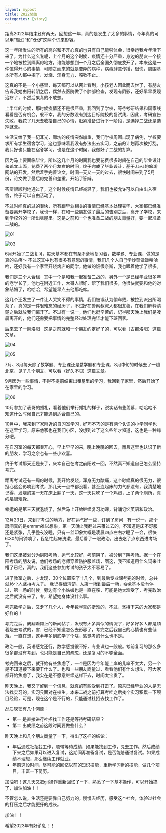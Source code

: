 ```yaml
---
layout: mypost
title: 2022总结
categories: [story]
---
```


距离2022年结束还有两天，回想这一年，真的是发生了太多的事情，今年真的可以用“魔幻”和“仓促”这两个词来形容。

这一年所发生的所有的高兴和不开心真的也只有自己能够体会，很幸运我今年活下来了。为什么这么说呢，上个月的这个时候，疫情还十分严重，身边的朋友一个接一个地被拉到隔离的地方，谁能够想到一个月之后全国久彻底放开了。本来这是一件值得开心的事情，可随之而来的就是变异的病种，病毒肆意传播，很快，周围基本所有人都中招了。发烧、浑身无力、咳嗽不止... 

这真的不是一个小感冒，每天都可以从网上看到，小孩老人因此而去世了，有朋友告诉我她由阳转阴之后，偶然去医院做了个肺部检查，发现有阴影，还好早早发现治疗了，不然后果真的不敢想。

上半年的时候，那时候疫情还不是很严重，我回到了学校，等待考研结果和国家线看看是否有机会，很不幸，我的分数没有到达目标院校的复试线，因此，考研宣告失败，我花了几天去收拾自己的心情，赶紧准备进行下一阶段，是选择二战还是选择就业。

生活又给了我一记耳光，廊坊的疫情突然加重，我们学校周围出现了病例，学校要求所有学生宿舍学习，这也意味着我没有办法出去实习，之前的计划再次被打乱，我只好也只能在宿舍学习。也是在这个时候，我做好了二战的打算。 

因为马上要面临毕业，所以这几个月的时间我也要花费很多时间在自己的毕业设计和论文上面，花费了两个月左右的时间，终于完成了毕业设计，基于Java的旅游网站的开发，然后着手完善论文，时间一天又一天的过去，很快时间来到了5月份，论文做了最后的完善和差重，开始了答辩。

答辩很顺利地通过了，这个时候疫情已经减轻了，我们也被允许可以自由出入宿舍，终于可以自由活动了。

不过时间真的过的很快，所有跟毕业相关的事情已经基本处理完毕，大家都已经准备要离开学校了，我也一样，在和一些朋友做了最后的告别之后，离开了学校，来到学校外的一所出租屋里。这是之前和一个也准备二战的朋友商量好，要一起准备二战的。

![01](01.jpg)



![03](03.png)


6月开始了二战复习，每天基本都在有条不紊地复习着，数学题、专业课，做的是真的头疼～ 不过这其中也有很多有意思的事情，我们几个人自己学炒菜做饭哈哈哈，还好我有一个家里开烧烤店的同学，他做的饭很奈斯，我也跟着他学了很多。

我们是三个人合租，其中一个是和我一起准备二战的，另外一个是已经毕业很多年的老学长了，他也在附近工作，大哥人很好，帮了我们很多，他很快就要和他的对象结婚了，哈哈哈，希望能早点去他那吃席。

这几个还发生了一件让人哭笑不得的事情，我们被误认为偷车贼，被拉到派出所喝茶了，真的是一件很难忘的经历了，不过好在警察叔叔人都很友善，在我们解释清楚之后就放我们离开了。不过有一说一，他们也挺辛苦的，记得那天晚上我们是凌晨离开的，他们还需要把事情的完整经过处理完毕才能下班回家。

后来去了一趟洛阳，这是之前就和一个朋友约定好了的，可以看（古都洛阳）这篇文章。

![04](04.png)

![05](05.jpg)

7月、8月每天除了数学题、专业课还是数学题和专业课，8月中旬的时候去了一趟北京，见了几个朋友，可以看（好久不见）这篇文章。

9月因为一些事情，不得不提前结束出租屋里的学习，我回到了家里，然后开始了在家里的学习。

![06](06.png)

10月参加了表哥的婚礼，看着他们举行婚礼的样子，说实话有些羡慕，哈哈哈不知道什么时候自己才能遇到适合自己的。

10月中，我来到了家附近的自习室学习，好巧不巧的是有两个认识的小学同学也在这里学习，原来他家也在我们小区，没想到过了这么些年才知道，这也是一种缘分吧。

在自习室的每天都很开心，早上早早的来，晚上晚晚的回去，而且这里也认识了新的朋友，学习之余也有一些小欢喜。

终于考试那天还是来了，庆幸自己在考之前阳过一回，不然真不知道自己怎么坚持考完。

距离考试还有一周的时候，我开始发烧，浑身无力酸痛，这个时候真的很无力，很担心这会影响到考试，那几天一点书都没看，甚至连起床的力气都没有，我清楚地记得，发烧的第一天在床上躺了一天，这一天只吃了一个鸡蛋，上了两个厕所，真的是很难受。

幸运的是第三天就退烧了，然后马上开始继续复习功课，背诵记忆英语和政治。

12月23日，来到了考试的地方，好在运气好一些，订到了房间，有一说一，那个房间真的是emmm难以想象，第一天晚上我翻过来覆过去的，不知道是床不舒服还是紧张，几乎整夜没睡，只有一丝印象大概是凌晨四点左右才睡了一会，很快6:30的闹钟响了，我急忙起床洗漱，最后看了一眼政治，出去吃了点东西进考场了。

我们这里被划分为阴阳考场，运气比较好，考前阴了，被分到了阴考场。据一个在阳考场的朋友说，他们考场的老师穿着防护服监场，啊这，我不知道用什么词来吐槽了已经，真的，我们这些参加考试的孩子太不容易了。

进了教室之后，才发现，30个位置空了十几个，到最后专业课考完的时候，总共就16个人坚持考完了。
我记得很清楚，从第一场到最后一场，咳嗽基本没有停过，第一场的时候，旁边有个小姑娘也是一直在咳，可能是她太难受了，考完政治之后就没有来了，害，希望她身体没什么事。

考完数学之后，又走了几个人，今年数学真的挺难的，不过，坚持下来的大家都是好样的！

考完之后，我翻看网上的新闻帖子，发现有太多类似的情况了，好多好多人都是顶着烧去考试的，害，已经不知道怎么去形容了，考完之后我自己的心情也有些低落。一直在想，这半年多到底学了个啥，感觉考的什么也不是。

政治一般，英语感觉还行，数学感觉很不好，专业课也一般般。考前复习的那么多很多都没有考到，也只能是自己的疏忽，还是复习的不够全面。

考完回来之后，就开始有些焦虑了，一个是因为今年能上岸的几率不太大，另一个是不知道接下来要干什么了。也和一些朋友商量过，看看他们有什么想法，可大家都开始焦虑了，我实在是不愿意继续这样下去，时间太宝贵了。

昨天晚上，我又了解到一个信息，就真的有些受到打击了。原来已经毕业的人是无法找实习的，实习只面对在校生。本来二战之前打算考哇之后找个实习积累一下项目经验，可是，现在这个是不行的，只能通过社招去找工作了。

然后现在有几个问题：

* 第一 是直接进行社招找工作还是等待考研结果？
* 第二 出成绩之前这段时间要做些什么？

昨天晚上和几个朋友商量了一下，得出了这样的结论：

* 年后通过社招找工作，顺带等待成绩，如果能找到工作，先去工作。然后成绩下来之后如果可以进入复试，这期间再准备复试，是否能够通过复试。如果成绩不理想，那么继续工作就业。
* 年前这段时间，尽可能的回忆以前的知识技能，重新学习新的技能，做几个项目，丰富一下简历。


加油吧！这几天又把git操作重新回忆了一下，熟悉了一下基本操作，可以开始搞了，加油加油！！

不管怎么说，生活还是要靠自己努力的，慢慢去经历，感受这个社会，体验过社会的打压之后才能更好的成长。

加油！！ 

希望2023年有好消息！！








